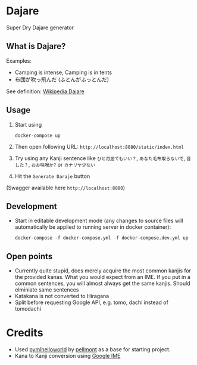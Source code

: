 # Dajare
Super Dry Dajare generator

## What is Dajare?
Examples:
- Camping is intense, Camping is in tents
- 布団が吹っ飛んだ (ふとんがふっとんだ)

See definition: [Wikipedia Dajare](https://en.wikipedia.org/wiki/Dajare)

## Usage

1. Start using
    ```
    docker-compose up
    ```

2. Then open following URL: `http://localhost:8080/static/index.html`
3. Try using any Kanji sentence like `ひと月居てもいい？`, `あなた毛布取らないで`, `音した？`, `おお味噌か?` or `カナリヤ少ない` 
4. Hit the `Generate Daraje` button

(Swagger available here `http://localhost:8080`)

## Development

- Start in editable development mode (any changes to source files will automatically be applied to running server in docker container):
    ```
    docker-compose -f docker-compose.yml -f docker-compose.dev.yml up
    ```

## Open points
- Currently quite stupid, does merely acquire the most common kanjis for the provided kanas.
  What you would expect from an IME. If you put in a common sentences, you will almost always get the 
  same kanjis. Should elminiate same sentences
- Katakana is not converted to Hiragana
- Split before requesting Google API, e.g. tomo, dachi instead of tomodachi

# Credits
- Used [pymlhelloworld](https://github.com/pellmont/pymlhelloworld) by [pellmont](https://github.com/pellmont) as a base for starting project.
- Kana to Kanji conversion using [Google IME](https://www.google.co.jp/ime/cgiapi.html) 
